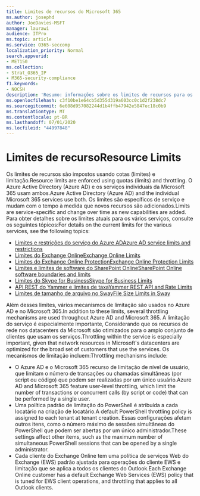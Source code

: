 ```yaml
---
title: Limites de recursos do Microsoft 365
ms.author: josephd
author: JoeDavies-MSFT
manager: laurawi
audience: ITPro
ms.topic: article
ms.service: O365-seccomp
localization_priority: Normal
search.appverid:
- MET150
ms.collection:
- Strat_O365_IP
- M365-security-compliance
f1.keywords:
- NOCSH
description: 'Resumo: informações sobre os limites de recursos para os vários aplicativos no Microsoft 365.'
ms.openlocfilehash: c3f10be1e64cb5d355d319a603cc0c1d2f238dc7
ms.sourcegitcommit: 6e608d957082244d1b4ffb47942e5847ec18c0b9
ms.translationtype: MT
ms.contentlocale: pt-BR
ms.lasthandoff: 07/01/2020
ms.locfileid: "44997848"
---
```

# <a name="resource-limits"></a><span data-ttu-id="0349d-103">Limites de recurso</span><span class="sxs-lookup"><span data-stu-id="0349d-103">Resource Limits</span></span>

<span data-ttu-id="0349d-104">Os limites de recursos são impostos usando cotas (limites) e limitação.</span><span class="sxs-lookup"><span data-stu-id="0349d-104">Resource limits are enforced using quotas (limits) and throttling.</span></span> <span data-ttu-id="0349d-105">O Azure Active Directory (Azure AD) e os serviços individuais da Microsoft 365 usam ambos.</span><span class="sxs-lookup"><span data-stu-id="0349d-105">Azure Active Directory (Azure AD) and the individual Microsoft 365 services use both.</span></span> <span data-ttu-id="0349d-106">Os limites são específicos de serviço e mudam com o tempo à medida que novos recursos são adicionados.</span><span class="sxs-lookup"><span data-stu-id="0349d-106">Limits are service-specific and change over time as new capabilities are added.</span></span> <span data-ttu-id="0349d-107">Para obter detalhes sobre os limites atuais para os vários serviços, consulte os seguintes tópicos:</span><span class="sxs-lookup"><span data-stu-id="0349d-107">For details on the current limits for the various services, see the following topics:</span></span>

- [<span data-ttu-id="0349d-108">Limites e restrições do serviço do Azure AD</span><span class="sxs-lookup"><span data-stu-id="0349d-108">Azure AD service limits and restrictions</span></span>](https://docs.microsoft.com/azure/azure-resource-manager/management/azure-subscription-service-limits)
- [<span data-ttu-id="0349d-109">Limites do Exchange Online</span><span class="sxs-lookup"><span data-stu-id="0349d-109">Exchange Online Limits</span></span>](https://technet.microsoft.com/library/exchange-online-limits.aspx)
- [<span data-ttu-id="0349d-110">Limites do Exchange Online Protection</span><span class="sxs-lookup"><span data-stu-id="0349d-110">Exchange Online Protection Limits</span></span>](https://technet.microsoft.com/library/exchange-online-protection-limits.aspx)
- [<span data-ttu-id="0349d-111">Limites e limites de software do SharePoint Online</span><span class="sxs-lookup"><span data-stu-id="0349d-111">SharePoint Online software boundaries and limits</span></span>](https://support.office.com/article/SharePoint-Online-software-boundaries-and-limits-8F34FF47-B749-408B-ABC0-B605E1F6D498)
- [<span data-ttu-id="0349d-112">Limites do Skype for Business</span><span class="sxs-lookup"><span data-stu-id="0349d-112">Skype for Business Limits</span></span>](https://technet.microsoft.com/library/skype-for-business-online-limits.aspx)
- [<span data-ttu-id="0349d-113">API REST do Yammer e limites de taxa</span><span class="sxs-lookup"><span data-stu-id="0349d-113">Yammer REST API and Rate Limits</span></span>](https://developer.yammer.com/docs/rest-api-rate-limits)
- [<span data-ttu-id="0349d-114">Limites de tamanho de arquivo no Sway</span><span class="sxs-lookup"><span data-stu-id="0349d-114">File Size Limits in Sway</span></span>](https://support.office.com/article/File-size-limits-in-Sway-4db21bc6-b42b-499f-9272-66e089db109f)

<span data-ttu-id="0349d-115">Além desses limites, vários mecanismos de limitação são usados no Azure AD e no Microsoft 365.</span><span class="sxs-lookup"><span data-stu-id="0349d-115">In addition to these limits, several throttling mechanisms are used throughout Azure AD and Microsoft 365.</span></span> <span data-ttu-id="0349d-116">A limitação do serviço é especialmente importante, Considerando que os recursos de rede nos datacenters da Microsoft são otimizados para o amplo conjunto de clientes que usam os serviços.</span><span class="sxs-lookup"><span data-stu-id="0349d-116">Throttling within the service is especially important, given that network resources in Microsoft's datacenters are optimized for the broad set of customers that use the services.</span></span> <span data-ttu-id="0349d-117">Os mecanismos de limitação incluem:</span><span class="sxs-lookup"><span data-stu-id="0349d-117">Throttling mechanisms include:</span></span>

- <span data-ttu-id="0349d-118">O Azure AD e o Microsoft 365 recurso de limitação de nível de usuário, que limitam o número de transações ou chamadas simultâneas (por script ou código) que podem ser realizadas por um único usuário.</span><span class="sxs-lookup"><span data-stu-id="0349d-118">Azure AD and Microsoft 365 feature user-level throttling, which limit the number of transactions or concurrent calls (by script or code) that can be performed by a single user.</span></span>
- <span data-ttu-id="0349d-119">Uma política padrão de limitação do PowerShell é atribuída a cada locatário na criação de locatário.</span><span class="sxs-lookup"><span data-stu-id="0349d-119">A default PowerShell throttling policy is assigned to each tenant at tenant creation.</span></span> <span data-ttu-id="0349d-120">Essas configurações afetam outros itens, como o número máximo de sessões simultâneas do PowerShell que podem ser abertas por um único administrador.</span><span class="sxs-lookup"><span data-stu-id="0349d-120">These settings affect other items, such as the maximum number of simultaneous PowerShell sessions that can be opened by a single administrator.</span></span>
- <span data-ttu-id="0349d-121">Cada cliente do Exchange Online tem uma política de serviços Web do Exchange (EWS) padrão ajustada para operações do cliente EWS e limitação que se aplica a todos os clientes do Outlook.</span><span class="sxs-lookup"><span data-stu-id="0349d-121">Each Exchange Online customer has a default Exchange Web Services (EWS) policy that is tuned for EWS client operations, and throttling that applies to all Outlook clients.</span></span>
